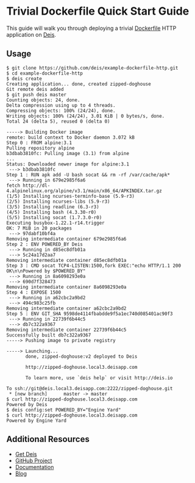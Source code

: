 # Trivial Dockerfile Quick Start Guide

This guide will walk you through deploying a trivial
[Dockerfile](https://docs.docker.com/reference/builder/) HTTP application
on [Deis](https://github.com/deis/deis).

## Usage

```console
$ git clone https://github.com/deis/example-dockerfile-http.git
$ cd example-dockerfile-http
$ deis create
Creating application... done, created zipped-doghouse
Git remote deis added
$ git push deis master
Counting objects: 24, done.
Delta compression using up to 4 threads.
Compressing objects: 100% (24/24), done.
Writing objects: 100% (24/24), 3.01 KiB | 0 bytes/s, done.
Total 24 (delta 5), reused 0 (delta 0)

-----> Building Docker image
remote: build context to Docker daemon 3.072 kB
Step 0 : FROM alpine:3.1
Pulling repository alpine
b3dbab3810fc: Pulling image (3.1) from alpine
...
Status: Downloaded newer image for alpine:3.1
 ---> b3dbab3810fc
Step 1 : RUN apk add -U bash socat && rm -rf /var/cache/apk*
 ---> Running in 679e2985f6a6
fetch http://dl-4.alpinelinux.org/alpine/v3.1/main/x86_64/APKINDEX.tar.gz
(1/5) Installing ncurses-terminfo-base (5.9-r3)
(2/5) Installing ncurses-libs (5.9-r3)
(3/5) Installing readline (6.3-r3)
(4/5) Installing bash (4.3.30-r0)
(5/5) Installing socat (1.7.3.0-r0)
Executing busybox-1.22.1-r14.trigger
OK: 7 MiB in 20 packages
 ---> 97dabf10bf4a
Removing intermediate container 679e2985f6a6
Step 2 : ENV POWERED_BY Deis
 ---> Running in d85ec8dfb01a
 ---> 5c24a17d2aa7
Removing intermediate container d85ec8dfb01a
Step 3 : CMD socat TCP4-LISTEN:1500,fork EXEC:"echo HTTP/1.1 200 OK\n\nPowered by $POWERED_BY"
 ---> Running in 8a6098293e0a
 ---> 690d7f328473
Removing intermediate container 8a6098293e0a
Step 4 : EXPOSE 1500
 ---> Running in a62cbc2a9bd2
 ---> 494c983c25fb
Removing intermediate container a62cbc2a9bd2
Step 5 : ENV GIT_SHA 9598de4114fbabdde9f5a1ec740d085401ac90f3
 ---> Running in 22739f6b44c5
 ---> db7c322a9367
Removing intermediate container 22739f6b44c5
Successfully built db7c322a9367
-----> Pushing image to private registry

-----> Launching...
       done, zipped-doghouse:v2 deployed to Deis

       http://zipped-doghouse.local3.deisapp.com

       To learn more, use `deis help` or visit http://deis.io

To ssh://git@deis.local3.deisapp.com:2222/zipped-doghouse.git
 * [new branch]      master -> master
$ curl http://zipped-doghouse.local3.deisapp.com
Powered by Deis
$ deis config:set POWERED_BY="Engine Yard"
$ curl http://zipped-doghouse.local3.deisapp.com
Powered by Engine Yard
```

## Additional Resources

* [Get Deis](http://deis.io/get-deis/)
* [GitHub Project](https://github.com/deis/deis)
* [Documentation](http://docs.deis.io/)
* [Blog](http://deis.io/blog/)

